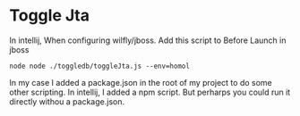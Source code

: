 # Toggle Jta

In intellij, When configuring wilfly/jboss. Add this script to Before Launch in jboss

```
node node ./toggledb/toggleJta.js --env=homol
```

In my case I added a package.json in the root of my project to do some other scripting. In intellij, I added a npm script. But perharps you could run it directly withou a package.json.
